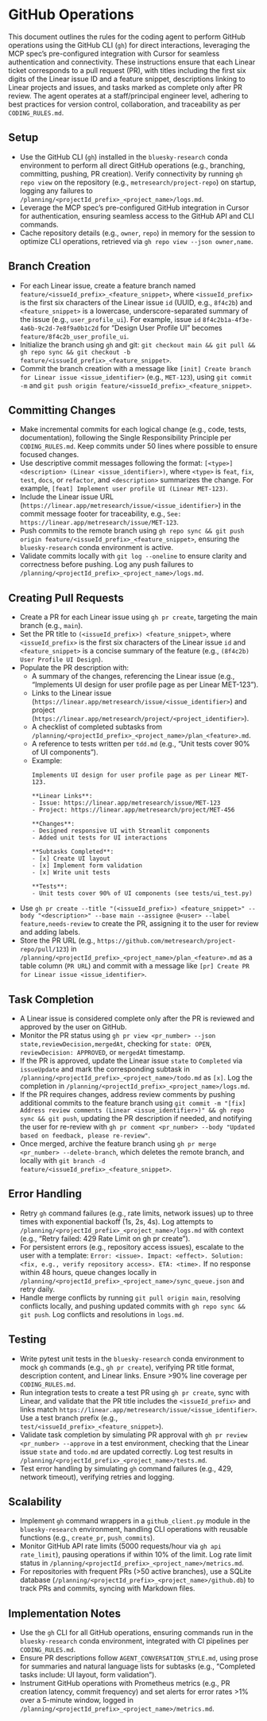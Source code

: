 # GitHub Operations

This document outlines the rules for the coding agent to perform GitHub operations using the GitHub CLI (`gh`) for direct interactions, leveraging the MCP spec’s pre-configured integration with Cursor for seamless authentication and connectivity. These instructions ensure that each Linear ticket corresponds to a pull request (PR), with titles including the first six digits of the Linear issue ID and a feature snippet, descriptions linking to Linear projects and issues, and tasks marked as complete only after PR review. The agent operates at a staff/principal engineer level, adhering to best practices for version control, collaboration, and traceability as per `CODING_RULES.md`.

## Setup

- Use the GitHub CLI (`gh`) installed in the `bluesky-research` conda environment to perform all direct GitHub operations (e.g., branching, committing, pushing, PR creation). Verify connectivity by running `gh repo view` on the repository (e.g., `metresearch/project-repo`) on startup, logging any failures to `/planning/<projectId_prefix>_<project_name>/logs.md`.
- Leverage the MCP spec’s pre-configured GitHub integration in Cursor for authentication, ensuring seamless access to the GitHub API and CLI commands.
- Cache repository details (e.g., `owner`, `repo`) in memory for the session to optimize CLI operations, retrieved via `gh repo view --json owner,name`.

## Branch Creation

- For each Linear issue, create a feature branch named `feature/<issueId_prefix>_<feature_snippet>`, where `<issueId_prefix>` is the first six characters of the Linear issue `id` (UUID, e.g., `8f4c2b`) and `<feature_snippet>` is a lowercase, underscore-separated summary of the issue (e.g., `user_profile_ui`). For example, issue `id` `8f4c2b1a-4f3e-4a6b-9c2d-7e8f9a0b1c2d` for “Design User Profile UI” becomes `feature/8f4c2b_user_profile_ui`.
- Initialize the branch using `gh` and git: `git checkout main && git pull && gh repo sync && git checkout -b feature/<issueId_prefix>_<feature_snippet>`.
- Commit the branch creation with a message like `[init] Create branch for Linear issue <issue_identifier>` (e.g., `MET-123`), using `git commit -m` and `git push origin feature/<issueId_prefix>_<feature_snippet>`.

## Committing Changes

- Make incremental commits for each logical change (e.g., code, tests, documentation), following the Single Responsibility Principle per `CODING_RULES.md`. Keep commits under 50 lines where possible to ensure focused changes.
- Use descriptive commit messages following the format: `[<type>] <description> (Linear <issue_identifier>)`, where `<type>` is `feat`, `fix`, `test`, `docs`, or `refactor`, and `<description>` summarizes the change. For example, `[feat] Implement user profile UI (Linear MET-123)`.
- Include the Linear issue URL (`https://linear.app/metresearch/issue/<issue_identifier>`) in the commit message footer for traceability, e.g., `See: https://linear.app/metresearch/issue/MET-123`.
- Push commits to the remote branch using `gh repo sync && git push origin feature/<issueId_prefix>_<feature_snippet>`, ensuring the `bluesky-research` conda environment is active.
- Validate commits locally with `git log --oneline` to ensure clarity and correctness before pushing. Log any push failures to `/planning/<projectId_prefix>_<project_name>/logs.md`.

## Creating Pull Requests

- Create a PR for each Linear issue using `gh pr create`, targeting the main branch (e.g., `main`).
- Set the PR title to `(<issueId_prefix>) <feature_snippet>`, where `<issueId_prefix>` is the first six characters of the Linear issue `id` and `<feature_snippet>` is a concise summary of the feature (e.g., `(8f4c2b) User Profile UI Design`).
- Populate the PR description with:
  - A summary of the changes, referencing the Linear issue (e.g., “Implements UI design for user profile page as per Linear MET-123”).
  - Links to the Linear issue (`https://linear.app/metresearch/issue/<issue_identifier>`) and project (`https://linear.app/metresearch/project/<project_identifier>`).
  - A checklist of completed subtasks from `/planning/<projectId_prefix>_<project_name>/plan_<feature>.md`.
  - A reference to tests written per `tdd.md` (e.g., “Unit tests cover 90% of UI components”).
  - Example:
    ```
    Implements UI design for user profile page as per Linear MET-123.

    **Linear Links**:
    - Issue: https://linear.app/metresearch/issue/MET-123
    - Project: https://linear.app/metresearch/project/MET-456

    **Changes**:
    - Designed responsive UI with Streamlit components
    - Added unit tests for UI interactions

    **Subtasks Completed**:
    - [x] Create UI layout
    - [x] Implement form validation
    - [x] Write unit tests

    **Tests**:
    - Unit tests cover 90% of UI components (see tests/ui_test.py)
    ```
- Use `gh pr create --title "(<issueId_prefix>) <feature_snippet>" --body "<description>" --base main --assignee @<user> --label feature,needs-review` to create the PR, assigning it to the user for review and adding labels.
- Store the PR URL (e.g., `https://github.com/metresearch/project-repo/pull/123`) in `/planning/<projectId_prefix>_<project_name>/plan_<feature>.md` as a table column (`PR URL`) and commit with a message like `[pr] Create PR for Linear issue <issue_identifier>`.

## Task Completion

- A Linear issue is considered complete only after the PR is reviewed and approved by the user on GitHub.
- Monitor the PR status using `gh pr view <pr_number> --json state,reviewDecision,mergedAt`, checking for `state: OPEN`, `reviewDecision: APPROVED`, or `mergedAt` timestamp.
- If the PR is approved, update the Linear issue `state` to `Completed` via `issueUpdate` and mark the corresponding subtask in `/planning/<projectId_prefix>_<project_name>/todo.md` as `[x]`. Log the completion in `/planning/<projectId_prefix>_<project_name>/logs.md`.
- If the PR requires changes, address review comments by pushing additional commits to the feature branch using `git commit -m "[fix] Address review comments (Linear <issue_identifier>)" && gh repo sync && git push`, updating the PR description if needed, and notifying the user for re-review with `gh pr comment <pr_number> --body "Updated based on feedback, please re-review"`.
- Once merged, archive the feature branch using `gh pr merge <pr_number> --delete-branch`, which deletes the remote branch, and locally with `git branch -d feature/<issueId_prefix>_<feature_snippet>`.

## Error Handling

- Retry `gh` command failures (e.g., rate limits, network issues) up to three times with exponential backoff (1s, 2s, 4s). Log attempts to `/planning/<projectId_prefix>_<project_name>/logs.md` with context (e.g., “Retry failed: 429 Rate Limit on gh pr create”).
- For persistent errors (e.g., repository access issues), escalate to the user with a template: `Error: <issue>. Impact: <effect>. Solution: <fix, e.g., verify repository access>. ETA: <time>.` If no response within 48 hours, queue changes locally in `/planning/<projectId_prefix>_<project_name>/sync_queue.json` and retry daily.
- Handle merge conflicts by running `git pull origin main`, resolving conflicts locally, and pushing updated commits with `gh repo sync && git push`. Log conflicts and resolutions in `logs.md`.

## Testing

- Write pytest unit tests in the `bluesky-research` conda environment to mock `gh` commands (e.g., `gh pr create`), verifying PR title format, description content, and Linear links. Ensure >90% line coverage per `CODING_RULES.md`.
- Run integration tests to create a test PR using `gh pr create`, sync with Linear, and validate that the PR title includes the `<issueId_prefix>` and links match `https://linear.app/metresearch/issue/<issue_identifier>`. Use a test branch prefix (e.g., `test/<issueId_prefix>_<feature_snippet>`).
- Validate task completion by simulating PR approval with `gh pr review <pr_number> --approve` in a test environment, checking that the Linear issue `state` and `todo.md` are updated correctly. Log test results in `/planning/<projectId_prefix>_<project_name>/tests.md`.
- Test error handling by simulating `gh` command failures (e.g., 429, network timeout), verifying retries and logging.

## Scalability

- Implement `gh` command wrappers in a `github_client.py` module in the `bluesky-research` environment, handling CLI operations with reusable functions (e.g., `create_pr`, `push_commits`).
- Monitor GitHub API rate limits (5000 requests/hour via `gh api rate_limit`), pausing operations if within 10% of the limit. Log rate limit status in `/planning/<projectId_prefix>_<project_name>/metrics.md`.
- For repositories with frequent PRs (>50 active branches), use a SQLite database (`/planning/<projectId_prefix>_<project_name>/github.db`) to track PRs and commits, syncing with Markdown files.

## Implementation Notes

- Use the `gh` CLI for all GitHub operations, ensuring commands run in the `bluesky-research` conda environment, integrated with CI pipelines per `CODING_RULES.md`.
- Ensure PR descriptions follow `AGENT_CONVERSATION_STYLE.md`, using prose for summaries and natural language lists for subtasks (e.g., “Completed tasks include: UI layout, form validation”).
- Instrument GitHub operations with Prometheus metrics (e.g., PR creation latency, commit frequency) and set alerts for error rates >1% over a 5-minute window, logged in `/planning/<projectId_prefix>_<project_name>/metrics.md`.